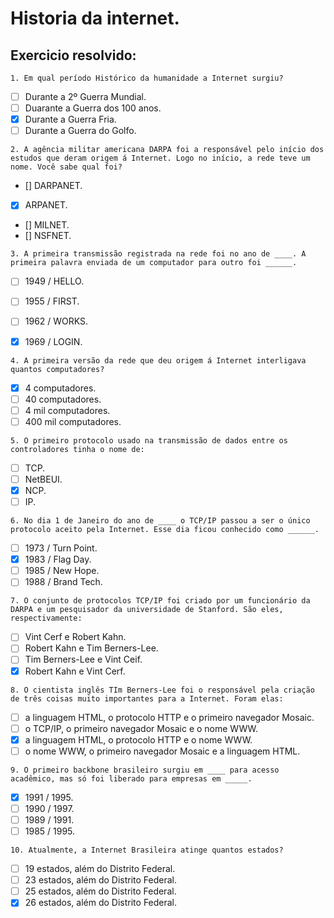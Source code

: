# Historia da internet.

## Exercicio resolvido:


`1. Em qual período Histórico da humanidade a Internet surgiu?`
* [ ] Durante a 2º Guerra Mundial.
* [ ] Duarante a Guerra dos 100 anos.
* [x] Durante a Guerra Fria.
* [ ] Durante a Guerra do Golfo.

`2. A agência militar americana DARPA foi a responsável pelo início dos estudos que deram origem á Internet. Logo no início, a rede teve um nome. Você sabe qual foi?`
* [] DARPANET.
* [x] ARPANET.
* [] MILNET.
* [] NSFNET.

`3. A primeira transmissão registrada na rede foi no ano de ____. A primeira palavra enviada de um computador para outro foi ______.`
* [ ] 1949 / HELLO.
* [ ] 1955 / FIRST.
* [ ] 1962 / WORKS.
* [x] 1969 / LOGIN.


`4. A primeira versão da rede que deu origem á Internet interligava quantos computadores?`
* [x] 4 computadores.
* [ ] 40 computadores.
* [ ] 4 mil computadores.
* [ ] 400 mil computadores.

`5. O primeiro protocolo usado na transmissão de dados entre os controladores tinha o nome de:`
* [ ] TCP.
* [ ] NetBEUI.
* [x] NCP.
* [ ] IP.

`6. No dia 1 de Janeiro do ano de ____ o TCP/IP passou a ser o único protocolo aceito pela Internet. Esse dia ficou conhecido como ______.`
* [ ] 1973 / Turn Point.
* [x] 1983 / Flag Day.
* [ ] 1985 / New Hope.
* [ ] 1988 / Brand Tech.

`7. O conjunto de protocolos TCP/IP foi criado por um funcionário da DARPA e um pesquisador da universidade de Stanford. São eles, respectivamente:`
* [ ] Vint Cerf e Robert Kahn.
* [ ] Robert Kahn e Tim Berners-Lee.
* [ ] Tim Berners-Lee e Vint Ceif.
* [x] Robert Kahn e Vint Cerf.

`8. O cientista inglês TIm Berners-Lee foi o responsável pela criação de três coisas muito importantes para a Internet. Foram elas:`
* [ ] a linguagem HTML, o protocolo HTTP e o primeiro navegador Mosaic.
* [ ] o TCP/IP, o primeiro navegador Mosaic e o nome WWW.
* [x] a linguagem HTML, o protocolo HTTP e o nome WWW.
* [ ] o nome WWW, o primeiro navegador Mosaic e a linguagem HTML.

`9. O primeiro backbone brasileiro surgiu em ____ para acesso acadêmico, mas só foi liberado para empresas em _____.`
* [x] 1991 / 1995.
* [ ] 1990 / 1997.
* [ ] 1989 / 1991.
* [ ] 1985 / 1995.

`10. Atualmente, a Internet Brasileira atinge quantos estados?`
* [ ] 19 estados, além do Distrito Federal.
* [ ] 23 estados, além do Distrito Federal.
* [ ] 25 estados, além do Distrito Federal.
* [x] 26 estados, além do Distrito Federal.
